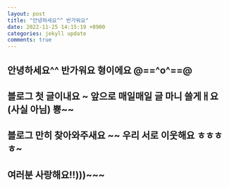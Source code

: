 ```yaml
---
layout: post
title: "안녕하세요^^ 반가워요"
date: 2022-11-25 14:15:19 +0900
categories: jekyll update
comments: true
---
```


## 안녕하세요^^ 반가워요 형이에요 @==^o^==@

## 블로그 첫 글이내요 ~ 앞으로 매일매일 글 마니 쓸게ㅐ요(사실 아님) 뿅~~

## 블로그 만히 찾아와주새요 ~~ 우리 서로 이웃해요 ㅎㅎㅎㅎ~

## 여러분 사랑해요!!)))~~~
